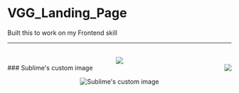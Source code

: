 # VGG_Landing_Page
Built this to work on my Frontend skill
<hr><br>

<div style="text-align:center"><img src="https://i.ibb.co/ky1Y9nK/vgg-landing-page2.png" /></div>
<img style="float: right;" src="https://i.ibb.co/ky1Y9nK/vgg-landing-page2.png">
### Sublime's custom image
<p align="center">
  <img src="https://i.ibb.co/ky1Y9nK/vgg-landing-page2.png?raw=true" alt="Sublime's custom image"/>
</p>
